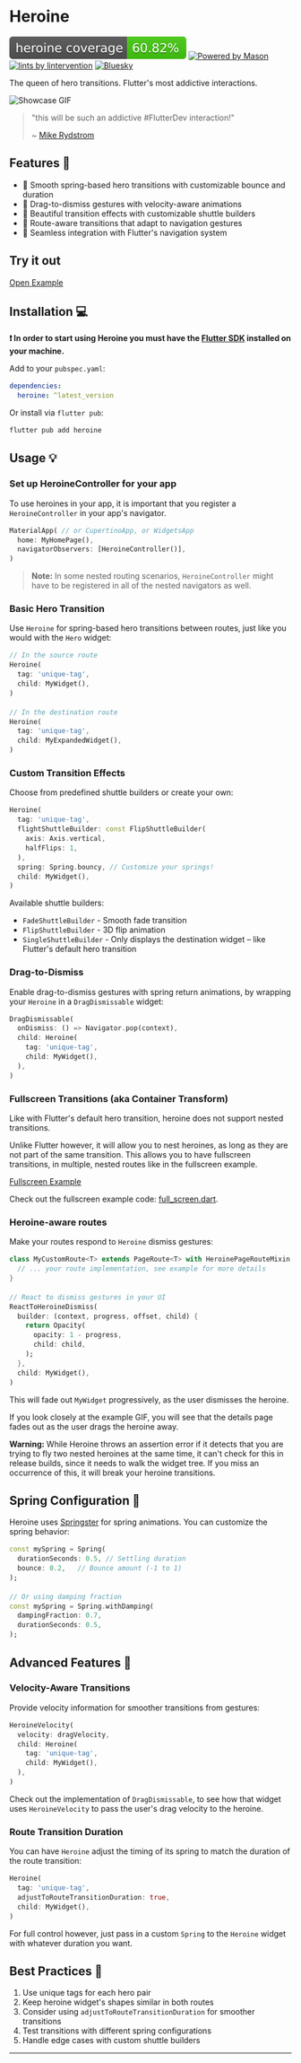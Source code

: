 # Heroine

[![Code Coverage](./coverage.svg)](./test/)
[![Powered by Mason][mason_badge]][mason_link]
[![lints by lintervention][lintervention_badge]][lintervention_link]
[![Bluesky](https://img.shields.io/badge/Bluesky-0285FF?logo=bluesky&logoColor=fff)](https://bsky.app/profile/i.madethese.works)

The queen of hero transitions. Flutter's most addictive interactions.

![Showcase GIF](doc/main.gif)


> "this will be such an addictive #FlutterDev interaction!"
>
> ~ [Mike Rydstrom](https://x.com/RydMike/status/1876323718194184657)

## Features 🎯

- 🌊 Smooth spring-based hero transitions with customizable bounce and duration
- 🔄 Drag-to-dismiss gestures with velocity-aware animations
- 🎨 Beautiful transition effects with customizable shuttle builders
- 📱 Route-aware transitions that adapt to navigation gestures
- 🎯 Seamless integration with Flutter's navigation system

## Try it out

[Open Example](https://whynotmake-it.github.io/rivership/#/heroine)

## Installation 💻

**❗ In order to start using Heroine you must have the [Flutter SDK][flutter_install_link] installed on your machine.**

Add to your `pubspec.yaml`:

```yaml
dependencies:
  heroine: ^latest_version
```

Or install via `flutter pub`:

```sh
flutter pub add heroine
```

## Usage 💡

### Set up HeroineController for your app

To use heroines in your app, it is important that you register a `HeroineController` in your app's navigator.

```dart
MaterialApp( // or CupertinoApp, or WidgetsApp
  home: MyHomePage(),
  navigatorObservers: [HeroineController()],
)
```

> **Note:** In some nested routing scenarios, `HeroineController` might have to be registered in all of the nested navigators as well.

### Basic Hero Transition

Use `Heroine` for spring-based hero transitions between routes, just like you would with the `Hero` widget:

```dart
// In the source route
Heroine(
  tag: 'unique-tag',
  child: MyWidget(),
)

// In the destination route
Heroine(
  tag: 'unique-tag',
  child: MyExpandedWidget(),
)
```

### Custom Transition Effects

Choose from predefined shuttle builders or create your own:

```dart
Heroine(
  tag: 'unique-tag',
  flightShuttleBuilder: const FlipShuttleBuilder(
    axis: Axis.vertical,
    halfFlips: 1,
  ),
  spring: Spring.bouncy, // Customize your springs!
  child: MyWidget(),
)
```

Available shuttle builders:
- `FadeShuttleBuilder` - Smooth fade transition
- `FlipShuttleBuilder` - 3D flip animation
- `SingleShuttleBuilder` - Only displays the destination widget – like Flutter's default hero transition

### Drag-to-Dismiss

Enable drag-to-dismiss gestures with spring return animations, by wrapping your `Heroine` in a `DragDismissable` widget:

```dart
DragDismissable(
  onDismiss: () => Navigator.pop(context),
  child: Heroine(
    tag: 'unique-tag',
    child: MyWidget(),
  ),
)
```

### Fullscreen Transitions (aka Container Transform)

Like with Flutter's default hero transition, heroine does not support nested transitions.

Unlike Flutter however, it will allow you to nest heroines, as long as they are not part of the same transition.
This allows you to have fullscreen transitions, in multiple, nested routes like in the fullscreen example.

[Fullscreen Example](doc/fullscreen.gif)

Check out the fullscreen example code: [full_screen.dart](example/lib/full_screen.dart).

### Heroine-aware routes

Make your routes respond to `Heroine` dismiss gestures:

```dart
class MyCustomRoute<T> extends PageRoute<T> with HeroinePageRouteMixin {
  // ... your route implementation, see example for more details
}

// React to dismiss gestures in your UI
ReactToHeroineDismiss(
  builder: (context, progress, offset, child) {
    return Opacity(
      opacity: 1 - progress,
      child: child,
    );
  },
  child: MyWidget(),
)
```

This will fade out `MyWidget` progressively, as the user dismisses the heroine.

If you look closely at the example GIF, you will see that the details page fades out as the user drags the heroine away.


**Warning:** While Heroine throws an assertion error if it detects that you are trying to fly two nested heroines at the same time, it can't check for this in release builds, since it needs to walk the widget tree. If you miss an occurrence of this, it will break your heroine transitions.

## Spring Configuration 🎯

Heroine uses [Springster](https://pub.dev/packages/springster) for spring animations. You can customize the spring behavior:

```dart
const mySpring = Spring(
  durationSeconds: 0.5, // Settling duration
  bounce: 0.2,   // Bounce amount (-1 to 1)
);

// Or using damping fraction
const mySpring = Spring.withDamping(
  dampingFraction: 0.7,
  durationSeconds: 0.5,
);
```

## Advanced Features 🚀

### Velocity-Aware Transitions

Provide velocity information for smoother transitions from gestures:

```dart
HeroineVelocity(
  velocity: dragVelocity,
  child: Heroine(
    tag: 'unique-tag',
    child: MyWidget(),
  ),
)
```

Check out the implementation of `DragDismissable`, to see how that widget uses `HeroineVelocity` to pass the user's drag velocity to the heroine.

### Route Transition Duration

You can have `Heroine` adjust the timing of its spring to match the duration of the route transition:

```dart
Heroine(
  tag: 'unique-tag',
  adjustToRouteTransitionDuration: true,
  child: MyWidget(),
)
```

For full control however, just pass in a custom `Spring` to the `Heroine` widget with whatever duration you want.

## Best Practices 📝

1. Use unique tags for each hero pair
2. Keep heroine widget's shapes similar in both routes
3. Consider using `adjustToRouteTransitionDuration` for smoother transitions
4. Test transitions with different spring configurations
5. Handle edge cases with custom shuttle builders

---

[mason_link]: https://github.com/felangel/mason
[mason_badge]: https://img.shields.io/endpoint?url=https%3A%2F%2Ftinyurl.com%2Fmason-badge
[lintervention_link]: https://github.com/whynotmake-it/lintervention
[lintervention_badge]: https://img.shields.io/badge/lints_by-lintervention-3A5A40
[flutter_install_link]: https://docs.flutter.dev/get-started/install

